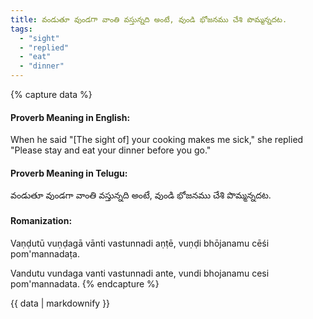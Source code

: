 ```yaml
---
title: వండుతూ వుండగా వాంతి వస్తున్నది అంటే, వుండి భోజనము చేశి పొమ్మన్నదట.
tags:
  - "sight"
  - "replied"
  - "eat"
  - "dinner"
---
```


{% capture data %}
#### Proverb Meaning in English:
When he said "[The sight of] your cooking makes me sick," she replied "Please stay and eat your dinner before you go."

#### Proverb Meaning in Telugu:
వండుతూ వుండగా వాంతి వస్తున్నది అంటే, వుండి భోజనము చేశి పొమ్మన్నదట.

#### Romanization:
Vaṇḍutū vuṇḍagā vānti vastunnadi aṇṭē, vuṇḍi bhōjanamu cēśi pom'mannadaṭa.

Vandutu vundaga vanti vastunnadi ante, vundi bhojanamu cesi pom'mannadata.
{% endcapture %}

{{ data | markdownify }}

